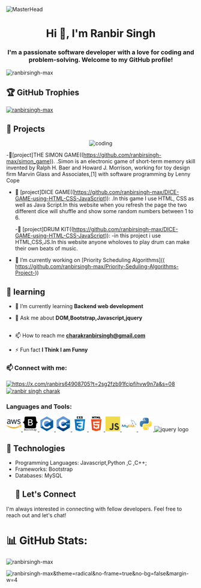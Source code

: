 ![MasterHead](https://firebasestorage.googleapis.com/v0/b/flexi-coding.appspot.com/o/dempgi7-520f8d5f-63d4-4453-8822-dbc149ae27f8.gif?alt=media&token=91c0c7b2-93c3-4029-b011-1a8703c5730d)
<h1 align="center">Hi 👋, I'm Ranbir Singh</h1>
<h3 align="center">I'm a passionate software developer with a love for coding and problem-solving. Welcome to my GitHub profile!</h3>

<p align="left"> <img src="https://komarev.com/ghpvc/?username=ranbirsingh-max&label=Profile%20views&color=0e75b6&style=flat" alt="ranbirsingh-max" /> </p>

## 🏆 GitHub Trophies
<p align="left"> <a href="https://github.com/ryo-ma/github-profile-trophy"><img src="https://github-profile-trophy.vercel.app/?username=ranbirsingh-max&theme=gruvbox&no-frame=true&no-bg=false&margin-w=4" alt="ranbirsingh-max" /></a> </p>

## 🔭 Projects
<p align="center">
<img alt="coding" width="500"  src="https://www.snexplores.org/wp-content/uploads/2023/02/1030_ChatGPT_feat.gif"></p>

 -🔭[project]THE SIMON GAME((https://github.com/ranbirsingh-max/simon_game)).
 .Simon is an electronic game of short-term memory skill invented by Ralph H. Baer and Howard J. Morrison, working for toy design firm Marvin Glass and Associates,[1] with software programming by Lenny Cope

- 🔭 [project]DICE GAME((https://github.com/ranbirsingh-max/DICE-GAME-using-HTML-CSS-JavaScript)):
 .In this game I use HTML, CSS as well as Java Script.In this website when you refresh the page the two different dice will shuffle and show some random numbers between 1 to 6.

  -🔭 [project]DRUM KIT((https://github.com/ranbirsingh-max/DICE-GAME-using-HTML-CSS-JavaScript)):
  -in this project i use HTML,CSS,JS.In this website anyone wholoves to play drum can make their own beats of music.

- 🔭 I’m currently working on [Priority Scheduling Algorithms](( https://github.com/ranbirsingh-max/Priority-Seduling-Algorithms-Project-))

## 💬 learning
- 🌱 I’m currently learning **Backend web development**

- 💬 Ask me about **DOM,Bootstrap,Javascript,jquery**
##
- 📫 How to reach me **charakranbirsingh@gmail.com**

- ⚡ Fun fact **I Think I am Funny**

<h3 align="left"> 📫 Connect with me:</h3>
<p align="left">
<a href="https://twitter.com/https://x.com/ranbirs64908705?t=2sg2fzb91fcipfihvw9n7a&s=08" target="blank"><img align="center" src="https://raw.githubusercontent.com/rahuldkjain/github-profile-readme-generator/master/src/images/icons/Social/twitter.svg" alt="https://x.com/ranbirs64908705?t=2sg2fzb91fcipfihvw9n7a&s=08" height="30" width="40" /></a>
<a href="https://linkedin.com/in/ranbir singh charak" target="blank"><img align="center" src="https://raw.githubusercontent.com/rahuldkjain/github-profile-readme-generator/master/src/images/icons/Social/linked-in-alt.svg" alt="ranbir singh charak" height="30" width="40" /></a>
</p>

<h3 align="left">Languages and Tools:</h3>
<p align="left"> <a href="https://aws.amazon.com" target="_blank" rel="noreferrer"> <img src="https://raw.githubusercontent.com/devicons/devicon/master/icons/amazonwebservices/amazonwebservices-original-wordmark.svg" alt="aws" width="40" height="40"/> </a> <a href="https://getbootstrap.com" target="_blank" rel="noreferrer"> <img src="https://raw.githubusercontent.com/devicons/devicon/master/icons/bootstrap/bootstrap-plain-wordmark.svg" alt="bootstrap" width="40" height="40"/> </a> <a href="https://www.cprogramming.com/" target="_blank" rel="noreferrer"> <img src="https://raw.githubusercontent.com/devicons/devicon/master/icons/c/c-original.svg" alt="c" width="40" height="40"/> </a> <a href="https://www.w3schools.com/cpp/" target="_blank" rel="noreferrer"> <img src="https://raw.githubusercontent.com/devicons/devicon/master/icons/cplusplus/cplusplus-original.svg" alt="cplusplus" width="40" height="40"/> </a> <a href="https://www.w3schools.com/css/" target="_blank" rel="noreferrer"> <img src="https://raw.githubusercontent.com/devicons/devicon/master/icons/css3/css3-original-wordmark.svg" alt="css3" width="40" height="40"/> </a> <a href="https://www.w3.org/html/" target="_blank" rel="noreferrer"> <img src="https://raw.githubusercontent.com/devicons/devicon/master/icons/html5/html5-original-wordmark.svg" alt="html5" width="40" height="40"/> </a> <a href="https://developer.mozilla.org/en-US/docs/Web/JavaScript" target="_blank" rel="noreferrer"> <img src="https://raw.githubusercontent.com/devicons/devicon/master/icons/javascript/javascript-original.svg" alt="javascript" width="40" height="40"/> </a> <a href="https://www.mysql.com/" target="_blank" rel="noreferrer"> <img src="https://raw.githubusercontent.com/devicons/devicon/master/icons/mysql/mysql-original-wordmark.svg" alt="mysql" width="40" height="40"/> </a> <a href="https://www.python.org" target="_blank" rel="noreferrer"> <img src="https://raw.githubusercontent.com/devicons/devicon/master/icons/python/python-original.svg" alt="python" width="40" height="40"/> </a> <img src="https://cdn.jsdelivr.net/gh/devicons/devicon/icons/jquery/jquery-original.svg" height="30" alt="jquery logo"  /> </p>

## 🌱 Technologies

- Programming Languages: Javascript,Python ,C ,C++;
- Frameworks:  Bootstrap
- Databases: MySQL 
  ## 💬 Let's Connect

I'm always interested in connecting with fellow developers. Feel free to reach out and let's chat!

  # 📊 GitHub Stats:

<p><img align="center" src="https://github-readme-stats.vercel.app/api/top-langs?username=ranbirsingh-max&show_icons=true&locale=en&layout=compact&theme=radical&no-frame=true&no-bg=false&margin-w=4" alt="ranbirsingh-max" /></p>

<p><img align="center" src="https://github-readme-streak-stats.herokuapp.com/?user=ranbirsingh-max&theme=radical&no-frame=true&no-bg=false&margin-w=4" alt="ranbirsingh-max&theme=radical&no-frame=true&no-bg=false&margin-w=4" /></p>

